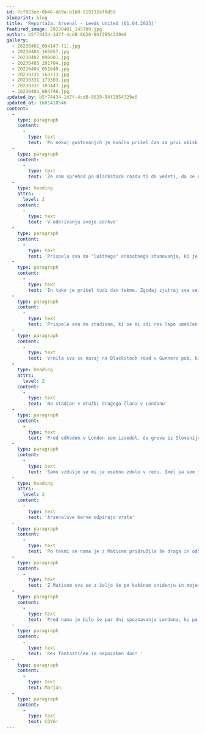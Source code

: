 ```yaml
---
id: 7cf023ee-0b46-469a-b1b0-519132ef0d50
blueprint: blog
title: 'Reportaža: Arsenal - Leeds United (01.04.2023)'
featured_image: 20230401_145709.jpg
author: b5f74434-1d7f-4cd8-8628-94f2954329e0
gallery:
  - 20230401_094147-(1).jpg
  - 20230401_165057.jpg
  - 20230402_090001.jpg
  - 20230403_201704.jpg
  - 20230404_051649.jpg
  - 20230331_163213.jpg
  - 20230331_173303.jpg
  - 20230331_183447.jpg
  - 20230401_084748.jpg
updated_by: b5f74434-1d7f-4cd8-8628-94f2954329e0
updated_at: 1681410546
content:
  -
    type: paragraph
    content:
      -
        type: text
        text: 'Po nekaj gostovanjih je končno prišel čas za prvi obisk Londona in s tem tekme nam ljubega kluba. Z drago sva v petek, 31. marca, brez pretresov preko Zagreba prispela v London. Po vlaku in podzemni železnici sva izstopila na postaji Finsbury park ter po petih minutah hoje zavila v ulico Blackstock road, ki je nekako glavna ulica skozi predel Highbury, v katerem sva imela najeto stanovanje.'
  -
    type: paragraph
    content:
      -
        type: text
        text: 'Že sam sprehod po Blackstock roadu ti da vedeti, da se nahajamo v predelu, ki diha z in za Arsenal. Od sadjarja, restavracij, pubov, grafitov ... Še posebej pa so me navdušila obvestila (table) okrožja Islington o naslednjih tekmah, s telefonskimi številkami za informacije o tekmi. Ta so montirana pod prometnimi znaki. Neverjetno!'
  -
    type: heading
    attrs:
      level: 2
    content:
      -
        type: text
        text: 'V odkrivanju svoje cerkve'
  -
    type: paragraph
    content:
      -
        type: text
        text: 'Prispela sva do "luštnega" enosobnega stanovanja, ki je od Gunners puba oddaljen dobrih sto metrov. In tja sva se odpravila na prvi nektar, kjer sem se pri osebju tudi malce pozanimal o dogajanju na dan tekme. Pub je poln stvari, povezanih z Arsenalom. Od dresov, slik in risb do napisov bivših nogometašev na vratih in stenah. Verjamem, da bi bila, v kolikor bi živel tam, to moja cerkev. Po osvežitvi sva se odpravila še v Gunner''s fish bar na otoško klasiko ter prihod zaključila še v nekaj pubih, kjer bili so povsod simboli povezani s klubom.'
  -
    type: paragraph
    content:
      -
        type: text
        text: 'In tako je prišel tudi dan tekme. Zgodaj zjutraj sva se odpravila na zajtrk. In ker sem pričakoval kakšno pivo več kot ponavadi, sem si omislil tipičen angleški zajtrk. Po zajtrku sva se odpravila do stadiona. In že ob zgodnji uri je bilo jasno, da se bo nekaj dogajalo. Pri starejšem gospodu sem opazil, da pod jakno nosi dres. Njegov pes pa je imel okoli vratu zavezan rdeče-beli šal. Malo naprej so oče in hčerki skozi okno obešali šale in veselo mahali. Postavljali so se štanti, kjer se bodo malo kasneje pekli burgerji, hot dogi in prodajali dresi ter šali. Res izvrsten občutek, ki ga pogrešam v naši deželi oz. vsaj v svojem mestu.'
  -
    type: paragraph
    content:
      -
        type: text
        text: 'Prispela sva do stadiona, ki se mi zdi res lepo umeščen v prostor in fantastičen. Naredila sva krog okoli ter skočila v prodajalno, kjer sem kupil nekaj stvari in kavno skodelico v barvah in z grbom Arsenala za kolega, ki je navijač Chelsea. Podarjenemu konju se ne gleda v zobe. 😉'
  -
    type: paragraph
    content:
      -
        type: text
        text: 'Vrnila sva se nazaj na Blackstock road v Gunners pub, ki je bil ob enajsti uri zjutraj že nabito poln. Vzdušje je bilo odlično in praktično cel pub v rdeče-beli opravi. Po prvem polčasu tekme Man City-Liverpool sem se  odpravil proti stadionu.'
  -
    type: heading
    attrs:
      level: 2
    content:
      -
        type: text
        text: 'Na stadion v družbi drugega člana v Londonu'
  -
    type: paragraph
    content:
      -
        type: text
        text: 'Pred odhodom v London sem izvedel, da greva iz Slovenije preko kluba na tekmo dva člana, zato sem Uroša vprašal, kaj misli o ideji, da naju poveže, da bi lahko "kakšno rekla" pred tekmo. Zdela se mu je super, zato je to tudi storil. Tako sva se z Maticem dobila pred vhodom ter se skupaj odpravila na najini mesti. Položaj je bil odličen, stadion še na pol prazen, kar pa se je spremenilo pet minut pred začetkom tekme. Pred začetnim žvižgom se je zapela še čudovita himna North London forever.'
  -
    type: paragraph
    content:
      -
        type: text
        text: 'Samo vzdušje se mi je osebno zdelo v redu. Imel pa sem tak občutek, da kot bi bilo mogoče pri navijačih malo rezerve, v smislu, "saj bomo tekmo tako ali tako dobili, pa tudi, če Leeds zabije prvi". No, Leeds ni zadel prvi, in po prvem golu Arsenala je igrala le še ena ekipa. Gladka zmaga - kar meni, pri mojih letih in vseh letih spremljanja Arsenala, prav paše! 😊'
  -
    type: heading
    attrs:
      level: 2
    content:
      -
        type: text
        text: 'Arsenalove barve odpirajo vrata'
  -
    type: paragraph
    content:
      -
        type: text
        text: 'Po tekmi se nama je z Maticem pridružila še draga in odšli smo na pico, na sedaj že znano ulico Blackstock. Picerija je bila povsem polna navijačev in rezervirana do konca večera. Natakarja sta mi dejala, da so polni, da pa lahko še govorim s šefom. Glede na število navijačev v piceriji in slike na stenah, sem cel navijaški šal izvlekel iz jakne in počakal šefa. Mogoče pa bo kaj pripomogel, da dobimo mizo, sem si mislil ... In smo jo, za dobro uro. Ne vem, če je bil ravno to razlog, se nam je pa zdela zabavna misel, da v tej četrti Arsenalovi emblemi odpirajo vsa vrata. 🤘'
  -
    type: paragraph
    content:
      -
        type: text
        text: 'Z Maticem sva se z željo še po kakšnem snidenju in mojemu vabilu, naj se kdaj oglasi na skupnem ogledu tekme v Ljubljani, poslovila. Midva pa sva se mimo pubov, iz katerih se je razlegalo glasno petje, odpravila proti stanovanju.'
  -
    type: paragraph
    content:
      -
        type: text
        text: 'Pred nama je bilo še par dni spoznavanja Londona, ki pa je potekalo popolnoma spontano in brez vnaprejšnjega načrta. Že samo tisto eno soboto sem doživel vse in še več, kar sem si za prvič želel od obiska. '
  -
    type: paragraph
    content:
      -
        type: text
        text: 'Res fantastičen in nepozaben dan! '
  -
    type: paragraph
    content:
      -
        type: text
        text: Marjan
  -
    type: paragraph
    content:
      -
        type: text
        text: COYG!
---
```

